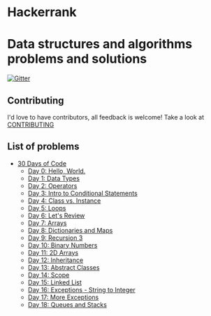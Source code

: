 # Hackerrank
Data structures and algorithms problems and solutions
=========================================
[![Gitter](https://badges.gitter.im/mahmoud87hassan/community.svg)](https://gitter.im/mahmoud87hassan/community?utm_source=badge&utm_medium=badge&utm_campaign=pr-badge)

## Contributing
I'd love to have contributors, all feedback is welcome! Take a look at [CONTRIBUTING](CONTRIBUTING.md)

## List of problems

* [30 Days of Code](30DaysOfCode)
    * [Day 0: Hello, World.](30DaysOfCode/Day0.py)
    * [Day 1: Data Types](30DaysOfCode/Day1.py)
    * [Day 2: Operators](30DaysOfCode/Day2.py)
    * [Day 3: Intro to Conditional Statements](30DaysOfCode/Day3.py)
    * [Day 4: Class vs. Instance](30DaysOfCode/Day4.py)
    * [Day 5: Loops](30DaysOfCode/Day5.py)
    * [Day 6: Let's Review](30DaysOfCode/Day6.py)
    * [Day 7: Arrays](30DaysOfCode/Day7.py)
    * [Day 8: Dictionaries and Maps](30DaysOfCode/Day8.py)
    * [Day 9: Recursion 3](30DaysOfCode/Day9.py)
    * [Day 10: Binary Numbers](30DaysOfCode/Day10.py)
    * [Day 11: 2D Arrays](30DaysOfCode/Day11.py)
    * [Day 12: Inheritance](30DaysOfCode/Day12.py)
    * [Day 13: Abstract Classes](30DaysOfCode/Day13.py)
    * [Day 14: Scope](30DaysOfCode/Day14.py)
    * [Day 15: Linked List](30DaysOfCode/Day15.py)
    * [Day 16: Exceptions - String to Integer](30DaysOfCode/Day16.py)
    * [Day 17: More Exceptions](30DaysOfCode/Day17.py)
    * [Day 18: Queues and Stacks](30DaysOfCode/Day18.py)